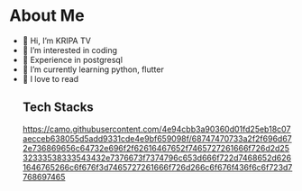 # About Me
- 👋 Hi, I’m KRIPA TV
- 👀 I’m interested in coding
- 🐘 Experience in postgresql
- 🐍 I’m currently learning  python, flutter
- 📖 I love to read
  ## Tech Stacks
  https://camo.githubusercontent.com/4e94cbb3a90360d01fd25eb18c07aecceb638055d5add9331cde4e9bf659098f/68747470733a2f2f696d672e736869656c64732e696f2f62616467652f7465727261666f726d2d2532333538333543432e7376673f7374796c653d666f722d7468652d6261646765266c6f676f3d7465727261666f726d266c6f676f436f6c6f723d7768697465
